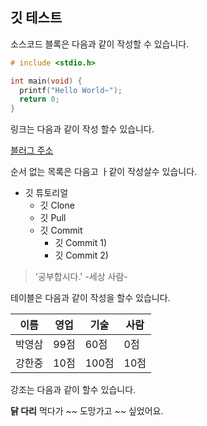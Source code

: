 
## 깃 테스트 

소스코드 블록은 다음과 같이 작성할 수 있습니다. 

```c
# include <stdio.h>

int main(void) {
  printf("Hello World~");
  return 0;
}
```

링크는 다음과 같이 작성 할수 있습니다. 

[블러그 주소](https://blog.naver.com/ndb796)


순서 없는 목록은 다음고 ㅏ같이 작성살수 있습니다. 

* 깃 튜토리얼
  * 깃 Clone
  * 깃 Pull
  * 깃 Commit
    * 깃 Commit 1)
    * 깃 Commit 2)
    
> '공부합시다.' -세상 사람-

테이블은 다음과 같이 작성을 할수 있습니다. 

이름|영업|기술|사람
---|---|---|---|
박영삼|99점|60점|0점|
강한중|10점|100점|10점|

강조는 다음과 같이 할수 있습니다. 

**닭 다리** 먹다가 ~~ 도망가고 ~~ 싶었어요. 

